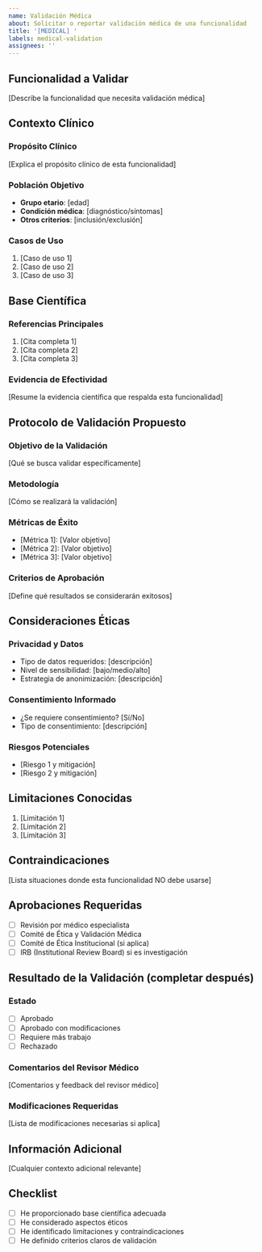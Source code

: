```yaml
---
name: Validación Médica
about: Solicitar o reportar validación médica de una funcionalidad
title: '[MEDICAL] '
labels: medical-validation
assignees: ''
---
```


## Funcionalidad a Validar
[Describe la funcionalidad que necesita validación médica]

## Contexto Clínico
### Propósito Clínico
[Explica el propósito clínico de esta funcionalidad]

### Población Objetivo
- **Grupo etario**: [edad]
- **Condición médica**: [diagnóstico/síntomas]
- **Otros criterios**: [inclusión/exclusión]

### Casos de Uso
1. [Caso de uso 1]
2. [Caso de uso 2]
3. [Caso de uso 3]

## Base Científica
### Referencias Principales
1. [Cita completa 1]
2. [Cita completa 2]
3. [Cita completa 3]

### Evidencia de Efectividad
[Resume la evidencia científica que respalda esta funcionalidad]

## Protocolo de Validación Propuesto
### Objetivo de la Validación
[Qué se busca validar específicamente]

### Metodología
[Cómo se realizará la validación]

### Métricas de Éxito
- [Métrica 1]: [Valor objetivo]
- [Métrica 2]: [Valor objetivo]
- [Métrica 3]: [Valor objetivo]

### Criterios de Aprobación
[Define qué resultados se considerarán exitosos]

## Consideraciones Éticas
### Privacidad y Datos
- Tipo de datos requeridos: [descripción]
- Nivel de sensibilidad: [bajo/medio/alto]
- Estrategia de anonimización: [descripción]

### Consentimiento Informado
- ¿Se requiere consentimiento? [Sí/No]
- Tipo de consentimiento: [descripción]

### Riesgos Potenciales
- [Riesgo 1 y mitigación]
- [Riesgo 2 y mitigación]

## Limitaciones Conocidas
1. [Limitación 1]
2. [Limitación 2]
3. [Limitación 3]

## Contraindicaciones
[Lista situaciones donde esta funcionalidad NO debe usarse]

## Aprobaciones Requeridas
- [ ] Revisión por médico especialista
- [ ] Comité de Ética y Validación Médica
- [ ] Comité de Ética Institucional (si aplica)
- [ ] IRB (Institutional Review Board) si es investigación

## Resultado de la Validación (completar después)
### Estado
- [ ] Aprobado
- [ ] Aprobado con modificaciones
- [ ] Requiere más trabajo
- [ ] Rechazado

### Comentarios del Revisor Médico
[Comentarios y feedback del revisor médico]

### Modificaciones Requeridas
[Lista de modificaciones necesarias si aplica]

## Información Adicional
[Cualquier contexto adicional relevante]

## Checklist
- [ ] He proporcionado base científica adecuada
- [ ] He considerado aspectos éticos
- [ ] He identificado limitaciones y contraindicaciones
- [ ] He definido criterios claros de validación
